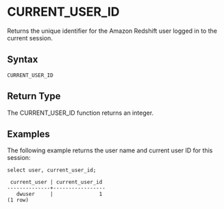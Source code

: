# CURRENT\_USER\_ID<a name="r_CURRENT_USER_ID"></a>

Returns the unique identifier for the Amazon Redshift user logged in to the current session\.

## Syntax<a name="r_CURRENT_USER_ID-synopsis"></a>

```
CURRENT_USER_ID
```

## Return Type<a name="r_CURRENT_USER_ID-return-type"></a>

The CURRENT\_USER\_ID function returns an integer\. 

## Examples<a name="r_CURRENT_USER_ID-examples"></a>

The following example returns the user name and current user ID for this session: 

```
select user, current_user_id;

 current_user | current_user_id
--------------+-----------------
   dwuser     |               1
(1 row)
```
